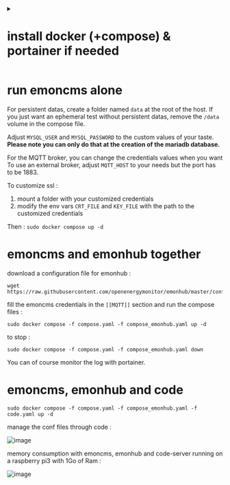 
<details><summary><h1>install docker (+compose) & portainer if needed</h1></summary>

https://docs.docker.com/engine/install/debian/ or https://docs.docker.com/engine/install/ubuntu/

it should install all the stack (docker and compose) but for more info on docker compose : https://github.com/docker/compose

check docker version :
```
docker --version
docker compose version
```

manage log size : `nano /etc/docker/daemon.json`

with the following content :

```
{
  "log-driver": "json-file",
  "log-opts": {
    "max-size": "3m",
    "max-file": "3",
    "labels": "production_status",
    "env": "os,customer"
  }
}
```
and restart the docker daemon : `sudo systemctl restart docker`

for container management, it is nice to use portainer :

- create a `portainer_data` volume `sudo docker volume create portainer_data`
- run portainer as a daemon : `sudo docker run -d -p 8000:8000 -p 9443:9443 --name portainer --restart=always -v /var/run/docker.sock:/var/run/docker.sock -v portainer_data:/data portainer/portainer-ce:lts`

you can reach portainer UI on https://127.0.0.1:9443

cf https://docs.portainer.io/start/install-ce

</details>

# run emoncms alone

For persistent datas, create a folder named `data` at the root of the host.
If you just want an ephemeral test without persistent datas, remove the `/data` volume in the compose file.

Adjust `MYSQL_USER` and `MYSQL_PASSWORD` to the custom values of your taste. 
**Please note you can only do that at the creation of the mariadb database.**

For the MQTT broker, you can change the credentials values when you want
To use an external broker, adjust `MQTT_HOST` to your needs but the port has to be 1883.

To customize ssl :
1) mount a folder with your customized credentials
2) modify the env vars `CRT_FILE` and `KEY_FILE` with the path to the customized credentials

Then : `sudo docker compose up -d`

# emoncms and emonhub together

download a configuration file for emonhub :

```
wget https://raw.githubusercontent.com/openenergymonitor/emonhub/master/conf/emonhub.conf
```
fill the emoncms credentials in the `[[MQTT]]` section and run the compose files :

```
sudo docker compose -f compose.yaml -f compose_emonhub.yaml up -d
```
to stop :
```
sudo docker compose -f compose.yaml -f compose_emonhub.yaml down
```

You can of course monitor the log with portainer.

# emoncms, emonhub and code

```
sudo docker compose -f compose.yaml -f compose_emonhub.yaml -f code.yaml up -d
```
manage the conf files through code :

![image](https://github.com/user-attachments/assets/630d1fa9-ee86-415d-8978-fc1f70d360cd)

memory consumption with emoncms, emonhub and code-server running on a raspberry pi3 with 1Go of Ram :

![image](https://github.com/user-attachments/assets/648ec686-12df-4358-8a22-a5548a364a7e)
